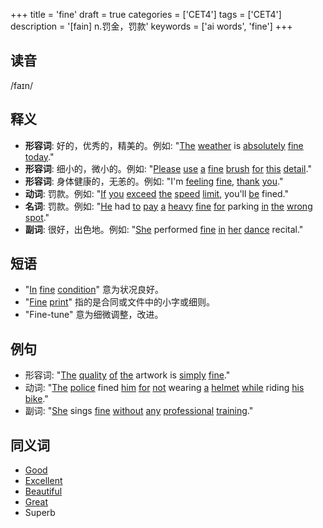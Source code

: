 +++
title = 'fine'
draft = true
categories = ['CET4']
tags = ['CET4']
description = '[fain] n.罚金，罚款'
keywords = ['ai words', 'fine']
+++

## 读音
/faɪn/

## 释义
- **形容词**: 好的，优秀的，精美的。例如: "[The](/zh/post/the/) [weather](/zh/post/weather/) is [absolutely](/zh/post/absolutely/) [fine](/zh/post/fine/) [today](/zh/post/today/)."
- **形容词**: 细小的，微小的。例如: "[Please](/zh/post/please/) [use](/zh/post/use/) [a](/zh/post/a/) [fine](/zh/post/fine/) [brush](/zh/post/brush/) [for](/zh/post/for/) [this](/zh/post/this/) [detail](/zh/post/detail/)."
- **形容词**: 身体健康的，无恙的。例如: "I'm [feeling](/zh/post/feeling/) [fine](/zh/post/fine/), [thank](/zh/post/thank/) [you](/zh/post/you/)."
- **动词**: 罚款。例如: "[If](/zh/post/if/) [you](/zh/post/you/) [exceed](/zh/post/exceed/) [the](/zh/post/the/) [speed](/zh/post/speed/) [limit](/zh/post/limit/), you'll [be](/zh/post/be/) fined."
- **名词**: 罚款。例如: "[He](/zh/post/he/) had [to](/zh/post/to/) [pay](/zh/post/pay/) [a](/zh/post/a/) [heavy](/zh/post/heavy/) [fine](/zh/post/fine/) [for](/zh/post/for/) parking [in](/zh/post/in/) [the](/zh/post/the/) [wrong](/zh/post/wrong/) [spot](/zh/post/spot/)."
- **副词**: 很好，出色地。例如: "[She](/zh/post/she/) performed [fine](/zh/post/fine/) [in](/zh/post/in/) [her](/zh/post/her/) [dance](/zh/post/dance/) recital."

## 短语
- "[In](/zh/post/in/) [fine](/zh/post/fine/) [condition](/zh/post/condition/)" 意为状况良好。
- "[Fine](/zh/post/fine/) [print](/zh/post/print/)" 指的是合同或文件中的小字或细则。
- "Fine-tune" 意为细微调整，改进。

## 例句
- 形容词: "[The](/zh/post/the/) [quality](/zh/post/quality/) [of](/zh/post/of/) [the](/zh/post/the/) artwork is [simply](/zh/post/simply/) [fine](/zh/post/fine/)."
- 动词: "[The](/zh/post/the/) [police](/zh/post/police/) fined [him](/zh/post/him/) [for](/zh/post/for/) [not](/zh/post/not/) wearing [a](/zh/post/a/) [helmet](/zh/post/helmet/) [while](/zh/post/while/) riding [his](/zh/post/his/) [bike](/zh/post/bike/)."
- 副词: "[She](/zh/post/she/) sings [fine](/zh/post/fine/) [without](/zh/post/without/) [any](/zh/post/any/) [professional](/zh/post/professional/) [training](/zh/post/training/)."

## 同义词
- [Good](/zh/post/good/)
- [Excellent](/zh/post/excellent/)
- [Beautiful](/zh/post/beautiful/)
- [Great](/zh/post/great/)
- Superb
